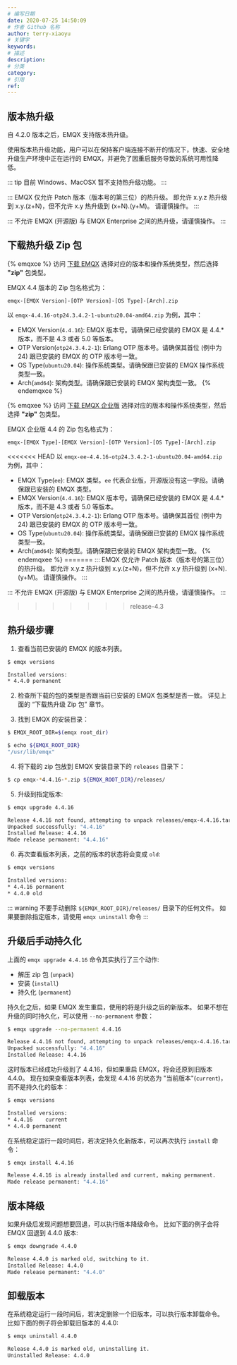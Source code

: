 ```yaml
---
# 编写日期
date: 2020-07-25 14:50:09
# 作者 Github 名称
author: terry-xiaoyu
# 关键字
keywords:
# 描述
description:
# 分类
category:
# 引用
ref:
---
```


## 版本热升级

自 4.2.0 版本之后，EMQX 支持版本热升级。

使用版本热升级功能，用户可以在保持客户端连接不断开的情况下，快速、安全地升级生产环境中正在运行的 EMQX，并避免了因重启服务导致的系统可用性降低。

::: tip
目前 Windows、MacOSX 暂不支持热升级功能。
:::

:::
EMQX 仅允许 Patch 版本（版本号的第三位）的热升级。
即允许 x.y.z 热升级到 x.y.(z+N)，但不允许 x.y 热升级到 (x+N).(y+M)。
请谨慎操作。
:::

:::
不允许 EMQX (开源版) 与 EMQX Enterprise 之间的热升级，请谨慎操作。
:::

## 下载热升级 Zip 包

{% emqxce %}
访问 [下载 EMQX](https://www.emqx.com/zh/downloads?product=broker) 选择对应的版本和操作系统类型，然后选择 **"zip"** 包类型。

EMQX 4.4 版本的 Zip 包名格式为：

```
emqx-[EMQX Version]-[OTP Version]-[OS Type]-[Arch].zip
```

以 `emqx-4.4.16-otp24.3.4.2-1-ubuntu20.04-amd64.zip` 为例，其中：

- EMQX Version(`4.4.16`): EMQX 版本号。请确保已经安装的 EMQX 是 4.4.* 版本，而不是 4.3 或者 5.0 等版本。
- OTP Version(`otp24.3.4.2-1`): Erlang OTP 版本号。请确保其首位 (例中为 24) 跟已安装的 EMQX 的 OTP 版本号一致。
- OS Type(`ubuntu20.04`): 操作系统类型。请确保跟已安装的 EMQX 操作系统类型一致。
- Arch(`amd64`): 架构类型。请确保跟已安装的 EMQX 架构类型一致。
{% endemqxce %}

{% emqxee %}
访问 [下载 EMQX 企业版](https://www.emqx.com/zh/try?product=enterprise) 选择对应的版本和操作系统类型，然后选择 **"zip"** 包类型。

EMQX 企业版 4.4 的 Zip 包名格式为：

```
emqx-[EMQX Type]-[EMQX Version]-[OTP Version]-[OS Type]-[Arch].zip
```

<<<<<<< HEAD
以 `emqx-ee-4.4.16-otp24.3.4.2-1-ubuntu20.04-amd64.zip` 为例，其中：

- EMQX Type(`ee`): EMQX 类型。`ee` 代表企业版，开源版没有这一字段。请确保跟已安装的 EMQX 类型。
- EMQX Version(`4.4.16`): EMQX 版本号。请确保已经安装的 EMQX 是 4.4.* 版本，而不是 4.3 或者 5.0 等版本。
- OTP Version(`otp24.3.4.2-1`): Erlang OTP 版本号。请确保其首位 (例中为 24) 跟已安装的 EMQX 的 OTP 版本号一致。
- OS Type(`ubuntu20.04`): 操作系统类型。请确保跟已安装的 EMQX 操作系统类型一致。
- Arch(`amd64`): 架构类型。请确保跟已安装的 EMQX 架构类型一致。
{% endemqxee %}
=======
:::
EMQX 仅允许 Patch 版本（版本号的第三位）的热升级。
即允许 x.y.z 热升级到 x.y.(z+N)，但不允许 x.y 热升级到 (x+N).(y+M)。
请谨慎操作。
:::

:::
不允许 EMQX (开源版) 与 EMQX Enterprise 之间的热升级，请谨慎操作。
:::
>>>>>>> release-4.3

## 热升级步骤

1. 查看当前已安装的 EMQX 的版本列表。

```bash
$ emqx versions

Installed versions:
* 4.4.0	permanent
```

2. 检查所下载的包的类型是否跟当前已安装的 EMQX 包类型是否一致。
   详见上面的 “下载热升级 Zip 包” 章节。

3. 找到 EMQX 的安装目录：

```bash
$ EMQX_ROOT_DIR=$(emqx root_dir)

$ echo ${EMQX_ROOT_DIR}
"/usr/lib/emqx"
```

4. 将下载的 zip 包放到 EMQX 安装目录下的 `releases` 目录下：

```bash
$ cp emqx-*4.4.16-*.zip ${EMQX_ROOT_DIR}/releases/
```

5. 升级到指定版本:

```bash
$ emqx upgrade 4.4.16

Release 4.4.16 not found, attempting to unpack releases/emqx-4.4.16.tar.gz
Unpacked successfully: "4.4.16"
Installed Release: 4.4.16
Made release permanent: "4.4.16"
```

6. 再次查看版本列表，之前的版本的状态将会变成 `old`:

```bash
$ emqx versions

Installed versions:
* 4.4.16 permanent
* 4.4.0	old
```

::: warning
不要手动删除 `${EMQX_ROOT_DIR}/releases/` 目录下的任何文件。
如果要删除指定版本，请使用 `emqx uninstall` 命令
:::

## 升级后手动持久化

上面的 `emqx upgrade 4.4.16` 命令其实执行了三个动作:

- 解压 zip 包 (`unpack`)
- 安装 (`install`)
- 持久化 (`permanent`)

持久化之后，如果 EMQX 发生重启，使用的将是升级之后的新版本。
如果不想在升级的同时持久化，可以使用 `--no-permanent` 参数：

```bash
$ emqx upgrade --no-permanent 4.4.16

Release 4.4.16 not found, attempting to unpack releases/emqx-4.4.16.tar.gz
Unpacked successfully: "4.4.16"
Installed Release: 4.4.16
```

这时版本已经成功升级到了 4.4.16，但如果重启 EMQX，将会还原到旧版本 4.4.0。
现在如果查看版本列表，会发现 4.4.16 的状态为 "当前版本"(`current`)，而不是持久化的版本：

```bash
$ emqx versions

Installed versions:
* 4.4.16	current
* 4.4.0	permanent
```

在系统稳定运行一段时间后，若决定持久化新版本，可以再次执行 `install` 命令：

```bash
$ emqx install 4.4.16

Release 4.4.16 is already installed and current, making permanent.
Made release permanent: "4.4.16"
```

## 版本降级

如果升级后发现问题想要回退，可以执行版本降级命令。
比如下面的例子会将 EMQX 回退到 4.4.0 版本:

```bash
$ emqx downgrade 4.4.0

Release 4.4.0 is marked old, switching to it.
Installed Release: 4.4.0
Made release permanent: "4.4.0"
```

## 卸载版本

在系统稳定运行一段时间后，若决定删除一个旧版本，可以执行版本卸载命令。
比如下面的例子将会卸载旧版本的 4.4.0:

```bash
$ emqx uninstall 4.4.0

Release 4.4.0 is marked old, uninstalling it.
Uninstalled Release: 4.4.0
```
